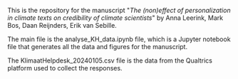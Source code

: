 This is the repository for the manuscript "_The (non)effect of personalization in climate texts on credibility of climate scientists_" by Anna Leerink, Mark Bos, Daan Reijnders, Erik van Sebille. 

The main file is the analyse_KH_data.ipynb file, which is a Jupyter notebook file that generates all the data and figures for the manuscript. 

The KlimaatHelpdesk_20240105.csv file is the data from the Qualtrics platform used to collect the responses.
